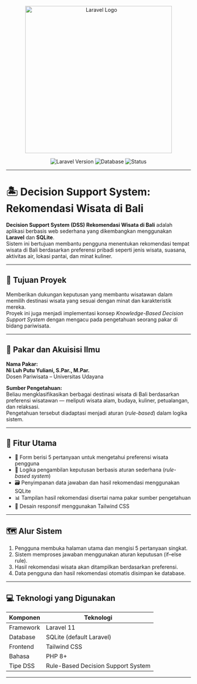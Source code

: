 <p align="center">
  <a href="https://laravel.com" target="_blank">
    <img src="https://raw.githubusercontent.com/laravel/art/master/logo-lockup/5%20SVG/2%20CMYK/1%20Full%20Color/laravel-logolockup-cmyk-red.svg" width="400" alt="Laravel Logo">
  </a>
</p>

<p align="center">
  <img src="https://img.shields.io/badge/Laravel-11.x-red?style=flat-square" alt="Laravel Version">
  <img src="https://img.shields.io/badge/Database-SQLite-blue?style=flat-square" alt="Database">
  <img src="https://img.shields.io/badge/Status-Completed-green?style=flat-square" alt="Status">
</p>

---

# 🏝️ Decision Support System: Rekomendasi Wisata di Bali

**Decision Support System (DSS) Rekomendasi Wisata di Bali** adalah aplikasi berbasis web sederhana yang dikembangkan menggunakan **Laravel** dan **SQLite**.  
Sistem ini bertujuan membantu pengguna menentukan rekomendasi tempat wisata di Bali berdasarkan preferensi pribadi seperti jenis wisata, suasana, aktivitas air, lokasi pantai, dan minat kuliner.

---

## 🎯 Tujuan Proyek

Memberikan dukungan keputusan yang membantu wisatawan dalam memilih destinasi wisata yang sesuai dengan minat dan karakteristik mereka.  
Proyek ini juga menjadi implementasi konsep _Knowledge-Based Decision Support System_ dengan mengacu pada pengetahuan seorang pakar di bidang pariwisata.

---

## 🧠 Pakar dan Akuisisi Ilmu

**Nama Pakar:**  
**Ni Luh Putu Yuliani, S.Par., M.Par.**  
Dosen Pariwisata – Universitas Udayana

**Sumber Pengetahuan:**  
Beliau mengklasifikasikan berbagai destinasi wisata di Bali berdasarkan preferensi wisatawan — meliputi wisata alam, budaya, kuliner, petualangan, dan relaksasi.  
Pengetahuan tersebut diadaptasi menjadi aturan (_rule-based_) dalam logika sistem.

---

## 🧩 Fitur Utama

-   🧭 Form berisi 5 pertanyaan untuk mengetahui preferensi wisata pengguna
-   🤖 Logika pengambilan keputusan berbasis aturan sederhana (_rule-based system_)
-   🗃️ Penyimpanan data jawaban dan hasil rekomendasi menggunakan SQLite
-   📊 Tampilan hasil rekomendasi disertai nama pakar sumber pengetahuan
-   🎨 Desain responsif menggunakan Tailwind CSS

---

## 🗺️ Alur Sistem

1. Pengguna membuka halaman utama dan mengisi 5 pertanyaan singkat.
2. Sistem memproses jawaban menggunakan aturan keputusan (if–else rule).
3. Hasil rekomendasi wisata akan ditampilkan berdasarkan preferensi.
4. Data pengguna dan hasil rekomendasi otomatis disimpan ke database.

---

## 💻 Teknologi yang Digunakan

| Komponen  | Teknologi                          |
| --------- | ---------------------------------- |
| Framework | Laravel 11                         |
| Database  | SQLite (default Laravel)           |
| Frontend  | Tailwind CSS                       |
| Bahasa    | PHP 8+                             |
| Tipe DSS  | Rule-Based Decision Support System |

---
